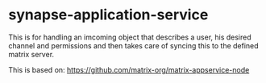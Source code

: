 # synapse-application-service

This is for handling an imcoming  object that describes a user, his desired channel and permissions and then takes care of syncing this to the defined matrix server.

This is based on: https://github.com/matrix-org/matrix-appservice-node
